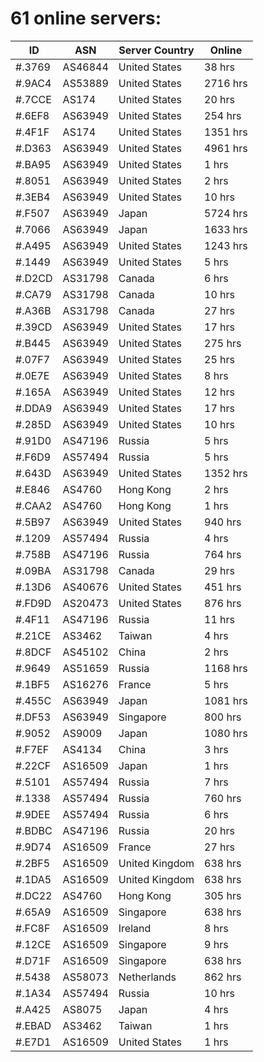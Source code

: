 # 61 online servers:

| ID | ASN | Server Country | Online |
| ------ | ------ | ------ | ------ |
| #.3769 | AS46844 | United States | 38 hrs |
| #.9AC4 | AS53889 | United States | 2716 hrs |
| #.7CCE | AS174 | United States | 20 hrs |
| #.6EF8 | AS63949 | United States | 254 hrs |
| #.4F1F | AS174 | United States | 1351 hrs |
| #.D363 | AS63949 | United States | 4961 hrs |
| #.BA95 | AS63949 | United States | 1 hrs |
| #.8051 | AS63949 | United States | 2 hrs |
| #.3EB4 | AS63949 | United States | 10 hrs |
| #.F507 | AS63949 | Japan | 5724 hrs |
| #.7066 | AS63949 | Japan | 1633 hrs |
| #.A495 | AS63949 | United States | 1243 hrs |
| #.1449 | AS63949 | United States | 5 hrs |
| #.D2CD | AS31798 | Canada | 6 hrs |
| #.CA79 | AS31798 | Canada | 10 hrs |
| #.A36B | AS31798 | Canada | 27 hrs |
| #.39CD | AS63949 | United States | 17 hrs |
| #.B445 | AS63949 | United States | 275 hrs |
| #.07F7 | AS63949 | United States | 25 hrs |
| #.0E7E | AS63949 | United States | 8 hrs |
| #.165A | AS63949 | United States | 12 hrs |
| #.DDA9 | AS63949 | United States | 17 hrs |
| #.285D | AS63949 | United States | 10 hrs |
| #.91D0 | AS47196 | Russia | 5 hrs |
| #.F6D9 | AS57494 | Russia | 5 hrs |
| #.643D | AS63949 | United States | 1352 hrs |
| #.E846 | AS4760 | Hong Kong | 2 hrs |
| #.CAA2 | AS4760 | Hong Kong | 1 hrs |
| #.5B97 | AS63949 | United States | 940 hrs |
| #.1209 | AS57494 | Russia | 4 hrs |
| #.758B | AS47196 | Russia | 764 hrs |
| #.09BA | AS31798 | Canada | 29 hrs |
| #.13D6 | AS40676 | United States | 451 hrs |
| #.FD9D | AS20473 | United States | 876 hrs |
| #.4F11 | AS47196 | Russia | 11 hrs |
| #.21CE | AS3462 | Taiwan | 4 hrs |
| #.8DCF | AS45102 | China | 2 hrs |
| #.9649 | AS51659 | Russia | 1168 hrs |
| #.1BF5 | AS16276 | France | 5 hrs |
| #.455C | AS63949 | Japan | 1081 hrs |
| #.DF53 | AS63949 | Singapore | 800 hrs |
| #.9052 | AS9009 | Japan | 1080 hrs |
| #.F7EF | AS4134 | China | 3 hrs |
| #.22CF | AS16509 | Japan | 1 hrs |
| #.5101 | AS57494 | Russia | 7 hrs |
| #.1338 | AS57494 | Russia | 760 hrs |
| #.9DEE | AS57494 | Russia | 6 hrs |
| #.BDBC | AS47196 | Russia | 20 hrs |
| #.9D74 | AS16509 | France | 27 hrs |
| #.2BF5 | AS16509 | United Kingdom | 638 hrs |
| #.1DA5 | AS16509 | United Kingdom | 638 hrs |
| #.DC22 | AS4760 | Hong Kong | 305 hrs |
| #.65A9 | AS16509 | Singapore | 638 hrs |
| #.FC8F | AS16509 | Ireland | 8 hrs |
| #.12CE | AS16509 | Singapore | 9 hrs |
| #.D71F | AS16509 | Singapore | 638 hrs |
| #.5438 | AS58073 | Netherlands | 862 hrs |
| #.1A34 | AS57494 | Russia | 10 hrs |
| #.A425 | AS8075 | Japan | 4 hrs |
| #.EBAD | AS3462 | Taiwan | 1 hrs |
| #.E7D1 | AS16509 | United States | 1 hrs |

